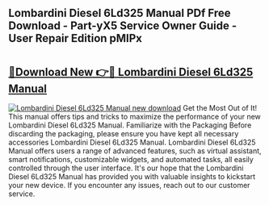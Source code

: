 ## Lombardini Diesel 6Ld325 Manual PDf Free Download - Part-yX5 Service Owner Guide - User Repair Edition pMIPx

# <h2><a href="http://bc48399.oget.top/?id=Lombardini+Diesel+6Ld325+Manual">🔗Download New 👉🔴 Lombardini Diesel 6Ld325 Manual</a></h2>

[![Lombardini Diesel 6Ld325 Manual new download](https://i.imgur.com/5g1atiW.png)](http://bc48399.oget.top/?id=Lombardini+Diesel+6Ld325+Manual)
Get the Most Out of It! This manual offers tips and tricks to maximize the performance of your new Lombardini Diesel 6Ld325 Manual. Familiarize with the Packaging Before discarding the packaging, please ensure you have kept all necessary accessories Lombardini Diesel 6Ld325 Manual. Lombardini Diesel 6Ld325 Manual offers users a range of advanced features, such as virtual assistant, smart notifications, customizable widgets, and automated tasks, all easily controlled through the user interface. It's our hope that the Lombardini Diesel 6Ld325 Manual has provided you with valuable insights to kickstart your new device. If you encounter any issues, reach out to our customer service.
